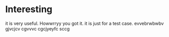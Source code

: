 # Interesting
it is very useful.
Howwrryy you got it.
it is just for a test case.
evvebrwbwbv
gjvcjcv cgvvvc cgcjyeyfc sccg